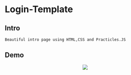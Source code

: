 # Login-Template

## Intro
    Beautiful intro page using HTML,CSS and Practicles.JS
## Demo

<p align="center">
  <img src="https://media.giphy.com/media/3ohc17L8q27QOgJSlW/giphy.gif">
</p> 
